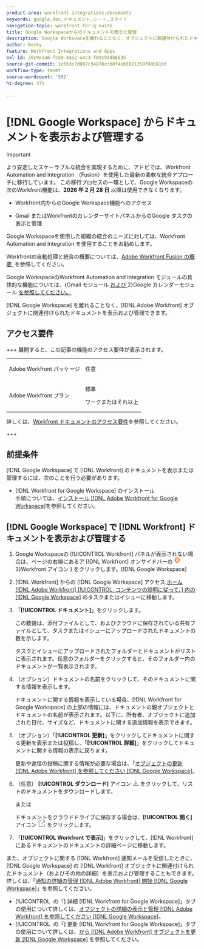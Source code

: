 ```yaml
---
product-area: workfront-integrations;documents
keywords: google,doc,ドキュメント,シート,スライド
navigation-topic: workfront-for-g-suite
title: Google Workspaceからのドキュメントの表示と管理
description: Google Workspaceを離れることなく、オブジェクトに関連付けられたドキュメ  [!DNL Adobe Workfront]  トを表示および管理できます。
author: Becky
feature: Workfront Integrations and Apps
exl-id: 20c9e1a6-fce0-44a2-a4c3-f89c94db6635
source-git-commit: 1e5b3c7d087c34870ccb0f4e65021358f08b81bf
workflow-type: tm+mt
source-wordcount: '502'
ht-degree: 47%

---
```


# [!DNL Google Workspace] からドキュメントを表示および管理する

>[!IMPORTANT]
>
>より安定したスケーラブルな統合を実現するために、アドビでは、Workfront Automation and Integration （Fusion）を使用した最新の柔軟な統合アプローチに移行しています。 この移行プロセスの一環として、Google Workspaceの次のWorkfront機能は、**2026 年 2 月 28 日** 以降は使用できなくなります。
>
>* Workfront内からのGoogle Workspace機能へのアクセス
>
>* Gmail またはWorkfrontのカレンダーサイトパネルからのGoogle タスクの表示と管理
>
>Google Workspaceを使用した組織の統合のニーズに対しては、Workfront Automation and Integration を使用することをお勧めします。
>
>Workfrontの自動処理と統合の概要については、[Adobe Workfront Fusion の概要 &#x200B;](https://experienceleague.adobe.com/ja/docs/workfront-fusion/using/get-started-with-fusion/understand-workfront-fusion/workfront-fusion-overview) を参照してください。
>
>Google WorkspaceのWorkfront Automation and Integration モジュールの具体的な機能については、{Gmail モジュール [&#x200B; および &#x200B;](https://experienceleague.adobe.com/ja/docs/workfront-fusion/using/references/apps-and-their-modules/third-party-app-connectors/gmail-modules)2}Google カレンダーモジュール [&#x200B; を参照してください。](https://experienceleague.adobe.com/ja/docs/workfront-fusion/using/references/apps-and-their-modules/third-party-app-connectors/google-calendar-modules)

[!DNL Google Workspace] を離れることなく、[!DNL Adobe Workfront] オブジェクトに関連付けられたドキュメントを表示および管理できます。

## アクセス要件

+++ 展開すると、この記事の機能のアクセス要件が表示されます。

<table style="table-layout:auto"> 
 <col> 
 <col> 
 <tbody> 
  <tr> 
   <td role="rowheader">Adobe Workfront パッケージ</td> 
   <td> <p>任意</p> </td> 
  </tr> 
  <tr> 
   <td role="rowheader">Adobe Workfront プラン</td> 
   <td> <p>標準</p><p>ワークまたはそれ以上</p>
  </tr> 
 </tbody> 
</table>

詳しくは、[Workfront ドキュメントのアクセス要件](/help/quicksilver/administration-and-setup/add-users/access-levels-and-object-permissions/access-level-requirements-in-documentation.md)を参照してください。

+++

## 前提条件

[!DNL Google Workspace] で [!DNL Workfront] のドキュメントを表示または管理するには、次のことを行う必要があります。

* [!DNL Workfront for Google Workspace] のインストール\
   手順については、[インストール [!DNL Adobe Workfront for Google Workspace]](../../workfront-integrations-and-apps/workfront-for-g-suite/install-workfront-for-gsuite.md)を参照してください。

## [!DNL Google Workspace] で [!DNL Workfront] ドキュメントを表示および管理する

1. Google Workspaceの [!UICONTROL Workfront] パネルが表示されない場合は、ページの右端にあるア [!DNL Workfront] オンサイドバーの ![&#x200B; アイコン &#x200B;](assets/wf-lion-icon.png)3&rbrace;Workfront アイコン &rbrace; をクリックします。[!DNL Google Workspace]
1. [!DNL Workfront] からの [!DNL Google Workspace] アクセス [&#x200B; ホーム  [!DNL Adobe Workfront] [!UICONTROL &#x200B; コンテンツの説明に従って、] 内の  [!DNL Google Workspace]](../../workfront-integrations-and-apps/workfront-for-g-suite/access-wf-home-content-from-g-suite.md) のタスクまたはイシューに移動します。
1. 「**[!UICONTROL ドキュメント]**」をクリックします。

   この数値は、添付ファイルとして、およびクラウドに保存されている共有ファイルとして、タスクまたはイシューにアップロードされたドキュメントの数を示します。

   タスクとイシューにアップロードされたフォルダーとドキュメントがリストに表示されます。任意のフォルダーをクリックすると、そのフォルダー内のドキュメントが一覧表示されます。

1. （オプション）ドキュメントの名前をクリックして、そのドキュメントに関する情報を表示します。

   ドキュメントに関する情報を表示している場合、[!DNL Workfront for Google Workspace] の上部の情報には、ドキュメントの親オブジェクトとドキュメントの名前が表示されます。以下に、所有者、オブジェクトに追加された日付、サイズなど、ドキュメントに関する追加情報を表示できます。

1. （オプション）「**[!UICONTROL 更新]**」をクリックしてドキュメントに関する更新を表示または投稿し、「**[!UICONTROL 詳細]**」をクリックしてドキュメントに関する情報の表示に戻ります。

   更新や返信の投稿に関する情報が必要な場合は、「[&#x200B; オブジェクトの更新  [!DNL Adobe Workfront]  を参照してください  [!DNL Google Workspace]](../../workfront-integrations-and-apps/workfront-for-g-suite/update-a-workfront-object-in-gsuite.md)。

1. （任意） **[!UICONTROL ダウンロード]** アイコン ![&#x200B; ダウンロードアイコン &#x200B;](assets/download-icon.png) をクリックして、リストのドキュメントをダウンロードします。

   または

   ドキュメントをクラウドドライブに保存する場合は、**[!UICONTROL 開く]** アイコン ![&#x200B; 開くアイコン &#x200B;](assets/open-icon.png) をクリックします。

1. 「**[!UICONTROL Workfront で表示]**」をクリックして、[!DNL Workfront] にあるドキュメントのドキュメントの詳細ページに移動します。

また、オブジェクトに関する [!DNL Workfront] 通知メールを受信したときに、[!DNL Google Workspace] の [!DNL Workfront] オブジェクトに関連付けられたドキュメント（およびその他の詳細）を表示および管理することもできます。詳しくは、「[&#x200B; 通知の詳細の管理  [!DNL Adobe Workfront]  開始  [!DNL Google Workspace]](../../workfront-integrations-and-apps/workfront-for-g-suite/manage-wf-email-notification-details-in-gsuite.md)」を参照してください。

* [!UICONTROL &#x200B; の「] 詳細 [!DNL Workfront for Google Workspace]」タブの使用について詳しくは、[&#x200B; オブジェクトの詳細の表示と管理  [!DNL Adobe Workfront]  を参照してください  [!DNL Google Workspace]](../../workfront-integrations-and-apps/workfront-for-g-suite/view-manage-work-item-details-in-gsuite.md)。
* [!UICONTROL &#x200B; の「] 更新 [!DNL Workfront for Google Workspace]」タブの使用について詳しくは、[&#x200B; から  [!DNL Adobe Workfront]  オブジェクトを更新  [!DNL Google Workspace]](../../workfront-integrations-and-apps/workfront-for-g-suite/update-a-workfront-object-in-gsuite.md) を参照してください。
